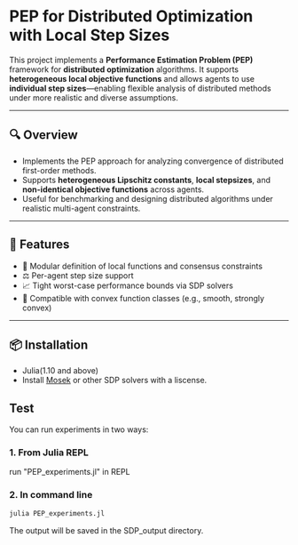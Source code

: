 # PEP for Distributed Optimization with Local Step Sizes

This project implements a **Performance Estimation Problem (PEP)** framework for **distributed optimization** algorithms. It supports **heterogeneous local objective functions** and allows agents to use **individual step sizes**—enabling flexible analysis of distributed methods under more realistic and diverse assumptions.

---

## 🔍 Overview

- Implements the PEP approach for analyzing convergence of distributed first-order methods.
- Supports **heterogeneous Lipschitz constants**, **local stepsizes**, and **non-identical objective functions** across agents.
- Useful for benchmarking and designing distributed algorithms under realistic multi-agent constraints.

---


## 🚀 Features

- 🧩 Modular definition of local functions and consensus constraints
- ⚖️ Per-agent step size support
- 📈 Tight worst-case performance bounds via SDP solvers
- 🧪 Compatible with convex function classes (e.g., smooth, strongly convex)

---

## 📦 Installation

- Julia(1.10 and above)
- Install [Mosek](https://www.mosek.com/) or other SDP solvers with a liscense.

## Test
You can run experiments in two ways:

### 1. From Julia REPL
run "PEP_experiments.jl" in REPL


### 2. In command line
```bash
julia PEP_experiments.jl
```
The output will be saved in the SDP_output directory.

